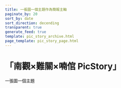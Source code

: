```yaml
---
title: 一張圖一個主題作為簡報主軸
paginate_by: 20
sort_by: date
sort_direction: decending
transparent: true
generate_feed: true
template: pic_story_archive.html
page_template: pic_story_page.html
---
```


# **「南觀×難關×喃倌 PicStory」** 

一張圖一個主題
